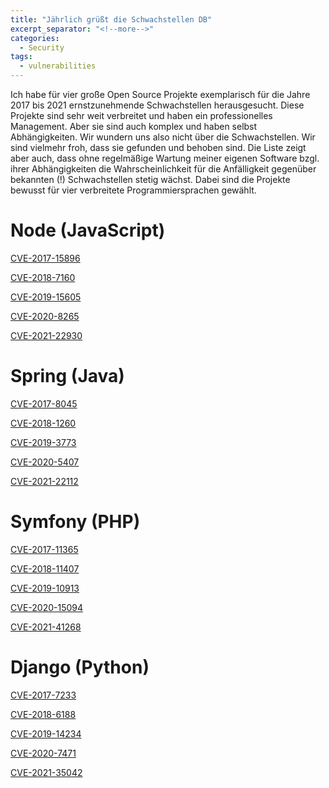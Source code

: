 ```yaml
---
title: "Jährlich grüßt die Schwachstellen DB"
excerpt_separator: "<!--more-->"
categories:
  - Security
tags:
  - vulnerabilities
---
```

Ich habe für vier große Open Source Projekte exemplarisch für die Jahre 2017 bis 2021 ernstzunehmende Schwachstellen herausgesucht.
Diese Projekte sind sehr weit verbreitet und haben ein professionelles Management.
Aber sie sind auch komplex und haben selbst Abhängigkeiten. 
Wir wundern uns also nicht über die Schwachstellen. Wir sind vielmehr froh, dass sie gefunden und behoben sind.
Die Liste zeigt aber auch, dass ohne regelmäßige Wartung meiner eigenen Software bzgl. ihrer Abhängigkeiten die Wahrscheinlichkeit für die Anfälligkeit gegenüber bekannten (!) Schwachstellen stetig wächst.
Dabei sind die Projekte bewusst für vier verbreitete Programmiersprachen gewählt.

# Node (JavaScript)
[CVE-2017-15896](https://nvd.nist.gov/vuln/detail/CVE-2017-15896)

[CVE-2018-7160](https://nvd.nist.gov/vuln/detail/CVE-2018-7160)

[CVE-2019-15605](https://nvd.nist.gov/vuln/detail/CVE-2019-15605)

[CVE-2020-8265](https://nvd.nist.gov/vuln/detail/CVE-2020-8265)

[CVE-2021-22930](https://nvd.nist.gov/vuln/detail/CVE-2021-22930)

# Spring (Java)
[CVE-2017-8045](https://nvd.nist.gov/vuln/detail/CVE-2017-8045)

[CVE-2018-1260](https://nvd.nist.gov/vuln/detail/CVE-2018-1260)

[CVE-2019-3773](https://nvd.nist.gov/vuln/detail/CVE-2019-3773)

[CVE-2020-5407](https://nvd.nist.gov/vuln/detail/CVE-2020-5407)

[CVE-2021-22112](https://nvd.nist.gov/vuln/detail/CVE-2021-22112)

# Symfony (PHP)
[CVE-2017-11365](https://nvd.nist.gov/vuln/detail/CVE-2017-11365)

[CVE-2018-11407](https://nvd.nist.gov/vuln/detail/CVE-2018-11407)

[CVE-2019-10913](https://nvd.nist.gov/vuln/detail/CVE-2019-10913)

[CVE-2020-15094](https://nvd.nist.gov/vuln/detail/CVE-2020-15094)

[CVE-2021-41268](https://nvd.nist.gov/vuln/detail/CVE-2021-41268)

# Django (Python)
[CVE-2017-7233](https://nvd.nist.gov/vuln/detail/CVE-2017-7233)

[CVE-2018-6188](https://nvd.nist.gov/vuln/detail/CVE-2018-6188)

[CVE-2019-14234](https://nvd.nist.gov/vuln/detail/CVE-2019-14234)

[CVE-2020-7471](https://nvd.nist.gov/vuln/detail/CVE-2020-7471)

[CVE-2021-35042](https://nvd.nist.gov/vuln/detail/CVE-2021-35042)
